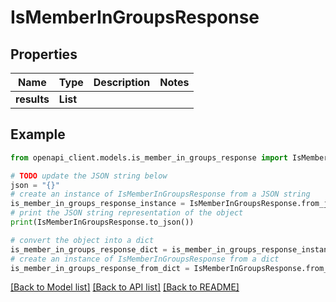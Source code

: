 # IsMemberInGroupsResponse


## Properties

Name | Type | Description | Notes
------------ | ------------- | ------------- | -------------
**results** | **List** |  | 

## Example

```python
from openapi_client.models.is_member_in_groups_response import IsMemberInGroupsResponse

# TODO update the JSON string below
json = "{}"
# create an instance of IsMemberInGroupsResponse from a JSON string
is_member_in_groups_response_instance = IsMemberInGroupsResponse.from_json(json)
# print the JSON string representation of the object
print(IsMemberInGroupsResponse.to_json())

# convert the object into a dict
is_member_in_groups_response_dict = is_member_in_groups_response_instance.to_dict()
# create an instance of IsMemberInGroupsResponse from a dict
is_member_in_groups_response_from_dict = IsMemberInGroupsResponse.from_dict(is_member_in_groups_response_dict)
```
[[Back to Model list]](../README.md#documentation-for-models) [[Back to API list]](../README.md#documentation-for-api-endpoints) [[Back to README]](../README.md)


